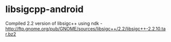 libsigcpp-android
=================

Compiled 2.2 version of libsigc++ using ndk - http://ftp.gnome.org/pub/GNOME/sources/libsigc++/2.2/libsigc++-2.2.10.tar.bz2